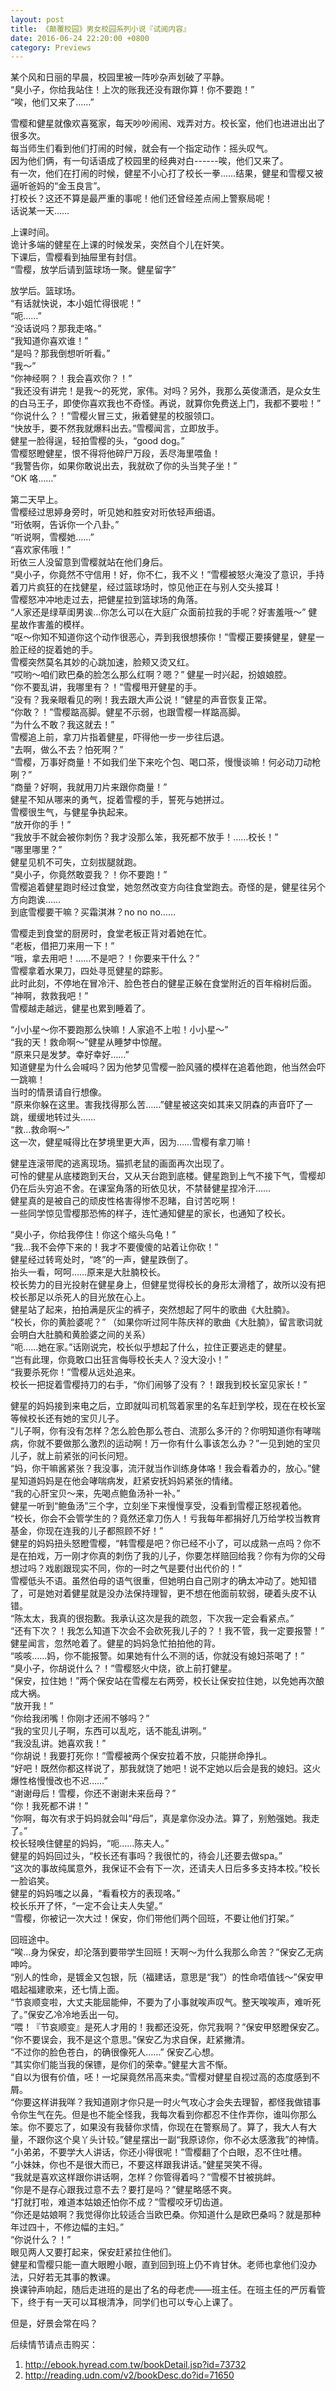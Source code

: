 ```yaml
---
layout: post
title: 《颠覆校园》男女校园系列小说『试阅内容』
date: 2016-06-24 22:20:00 +0800
category: Previews
---
```

某个风和日丽的早晨，校园里被一阵吵杂声划破了平静。  
“臭小子，你给我站住！上次的账我还没有跟你算！你不要跑！”  
“唉，他们又来了……”

雪樱和健星就像欢喜冤家，每天吵吵闹闹、戏弄对方。校长室，他们也进进出出了很多次。  
每当师生们看到他们打闹的时候，就会有一个指定动作：摇头叹气。  
因为他们俩，有一句话语成了校园里的经典对白------唉，他们又来了。  
有一次，他们在打闹的时候，健星不小心打了校长一拳……结果，健星和雪樱又被逼听爸妈的“金玉良言”。  
打校长？这还不算是最严重的事呢！他们还曾经差点闹上警察局呢！  
话说某一天……

上课时间。  
诡计多端的健星在上课的时候发呆，突然自个儿在奸笑。  
下课后，雪樱看到抽屉里有封信。  
“雪樱，放学后请到篮球场一聚。健星留字”

放学后。篮球场。  
“有话就快说，本小姐忙得很呢！”  
“呃……”  
“没话说吗？那我走咯。”  
“我知道你喜欢谁！”  
“是吗？那我倒想听听看。”  
“我～”  
“你神经啊？！我会喜欢你？！”  
“我还没有讲完！是我～的死党，家伟。对吗？另外，我那么英俊潇洒，是众女生的白马王子，即使你喜欢我也不奇怪。再说，就算你免费送上门，我都不要啦！”  
“你说什么？！”雪樱火冒三丈，揪着健星的校服领口。  
“快放手，要不然我就爆料出去。”雪樱闻言，立即放手。  
健星一脸得逞，轻拍雪樱的头，“good dog。”  
雪樱怒瞪健星，恨不得将他碎尸万段，丢尽海里喂鱼！  
“我警告你，如果你敢说出去，我就砍了你的头当凳子坐！”  
“OK 咯……”

第二天早上。  
雪樱经过思婷身旁时，听见她和胜安对珩依轻声细语。  
“珩依啊，告诉你一个八卦。”  
“听说啊，雪樱她……”  
“喜欢家伟哦！”  
珩依三人没留意到雪樱就站在他们身后。  
“臭小子，你竟然不守信用！好，你不仁，我不义！”雪樱被怒火淹没了意识，手持着刀片疯狂的在找健星，经过篮球场时，惊见他正在与别人交头接耳！  
雪樱怒冲冲地走过去，把健星拉到篮球场的角落。  
“人家还是绿草闺男诶…你怎么可以在大庭广众面前拉我的手呢？好害羞哦～” 健星故作害羞的模样。  
“呕～你知不知道你这个动作很恶心，弄到我很想揍你！”雪樱正要揍健星，健星一脸正经的捉着她的手。  
雪樱突然莫名其妙的心跳加速，脸颊又烫又红。  
“哎哟～咱们欧巴桑的脸怎么那么红啊？嗯？” 健星一时兴起，扮娘娘腔。  
“你不要乱讲，我哪里有？！”雪樱甩开健星的手。  
“没有？我亲眼看见的咧！我去跟大声公说！”健星的声音恢复正常。  
“你敢？！”雪樱踮高脚。健星不示弱，也跟雪樱一样踮高脚。  
“为什么不敢？我这就去！”  
雪樱追上前，拿刀片指着健星，吓得他一步一步往后退。  
“去啊，做么不去？怕死啊？”  
“雪樱，万事好商量！不如我们坐下来吃个包、喝口茶，慢慢谈嘛！何必动刀动枪咧？”  
“商量？好啊，我就用刀片来跟你商量！”  
健星不知从哪来的勇气，捉着雪樱的手，誓死与她拼过。  
雪樱很生气，与健星争执起来。  
“放开你的手！”  
“我放手不就会被你刺伤？我才没那么笨，我死都不放手！……校长！”  
“哪里哪里？”  
健星见机不可失，立刻拔腿就跑。  
“臭小子，你竟然敢耍我？！你不要跑！”  
雪樱追着健星跑时经过食堂，她忽然改变方向往食堂跑去。奇怪的是，健星往另个方向跑诶……  
到底雪樱要干嘛？买霜淇淋？no no no……

雪樱走到食堂的厨房时，食堂老板正背对着她在忙。  
“老板，借把刀来用一下！”  
“哦，拿去用吧！……不是吧？！你要来干什么？”  
雪樱拿着水果刀，四处寻觅健星的踪影。  
此时此刻，不停地在冒冷汗、脸色苍白的健星正躲在食堂附近的百年榕树后面。  
“神啊，救救我吧！”  
雪樱越走越远，健星也累到睡着了。

“小小星～你不要跑那么快嘛！人家追不上啦！小小星～”  
“我的天！救命啊～”健星从睡梦中惊醒。  
“原来只是发梦。幸好幸好……”  
知道健星为什么会喊吗？因为他梦见雪樱一脸风骚的模样在追着他跑，他当然会吓一跳嘛！  
当时的情景请自行想像。  
“原来你躲在这里。害我找得那么苦……”健星被这突如其来又阴森的声音吓了一跳，缓缓地转过头……  
“救…救命啊～”  
这一次，健星喊得比在梦境里更大声，因为……雪樱有拿刀嘛！

健星连滚带爬的逃离现场。猫抓老鼠的画面再次出现了。  
可怜的健星从底楼跑到天台，又从天台跑到底楼。健星跑到上气不接下气，雪樱却仍在后头穷追不舍。在课室角落的珩依见状，不禁替健星捏冷汗……  
健星真的是被自己的顽皮性格害得惨不忍睹，自讨苦吃啊！  
一些同学惊见雪樱那恐怖的样子，连忙通知健星的家长，也通知了校长。

“臭小子，你给我停住！你这个缩头乌龟！”  
“我…我不会停下来的！我才不要傻傻的站着让你砍！”  
健星经过转弯处时，“咚”的一声，健星跌倒了。  
抬头一看，呵呵……原来是大肚腩校长。  
校长势力的目光投射在健星身上，但健星觉得校长的身形太滑稽了，故所以没有把校长那足以杀死人的目光放在心上。  
健星站了起来，拍拍满是灰尘的裤子，突然想起了阿牛的歌曲《大肚腩》。  
“校长，你的黄脸婆呢？” （如果你听过阿牛陈庆祥的歌曲《大肚腩》，留言歌词就会明白大肚腩和黄脸婆之间的关系）  
“呃……她在家。”话刚说完，校长似乎想起了什么，拉住正要逃走的健星。  
“岂有此理，你竟敢口出狂言侮辱校长夫人？没大没小！”  
“我要杀死你！”雪樱从远处追来。  
校长一把捉着雪樱持刀的右手，“你们闹够了没有？！跟我到校长室见家长！”

健星的妈妈接到来电之后，立即就叫司机驾着家里的名车赶到学校，现在在校长室等候校长还有她的宝贝儿子。  
“儿子啊，你有没有怎样？怎么脸色那么苍白、流那么多汗的？你明知道你有哮喘病，你就不要做那么激烈的运动啊！万一你有什么事该怎么办？”一见到她的宝贝儿子，就上前紧张的问长问短。  
“妈，你干嘛酱紧张？我没事，流汗就当作训练身体咯！我会看着办的，放心。”健星知道妈妈是在他会哮喘病发，赶紧安抚妈妈紧张的情绪。  
“我的心肝宝贝～来，先喝点鲍鱼汤补一补。”  
健星一听到“鲍鱼汤”三个字，立刻坐下来慢慢享受，没看到雪樱正怒视着他。  
“校长，你会不会管学生的？竟然还拿刀伤人！亏我每年都捐好几万给学校当教育基金，你现在连我的儿子都照顾不好！”  
健星的妈妈扭头怒瞪雪樱，“韩雪樱是吧？你已经不小了，可以成熟一点吗？你不是在拍戏，万一刚才你真的刺伤了我的儿子，你要怎样赔回给我？你有为你的父母想过吗？戏剧跟现实不同，你的一时之气是要付出代价的！”  
雪樱低头不语。虽然伯母的语气很重，但她明白自己刚才的确太冲动了。她知错了，可是她对着健星就是没办法保持理智，更不想在他面前软弱，硬着头皮不认错。  
“陈太太，我真的很抱歉。我承认这次是我的疏忽，下次我一定会看紧点。”  
“还有下次？！我怎么知道下次会不会砍死我儿子的？！我不管，我一定要报警！”  
健星闻言，忽然呛着了。健星的妈妈急忙拍拍他的背。  
“咳咳……妈，你不能报警。如果她有什么不测的话，你就没有媳妇茶喝了！”  
“臭小子，你胡说什么？！”雪樱怒火中烧，欲上前打健星。  
“保安，拉住她！”两个保安站在雪樱左右两旁，校长让保安拉住她，以免她再次酿成大祸。  
“放开我！”  
“你给我闭嘴！你刚才还闹不够吗？”  
“我的宝贝儿子啊，东西可以乱吃，话不能乱讲咧。”  
“我没乱讲。她喜欢我！”  
“你胡说！我要打死你！”雪樱被两个保安拉着不放，只能拼命挣扎。  
“好吧！既然你都这样说了，那我就饶了她吧！说不定她以后会是我的媳妇。这火爆性格慢慢改也不迟……”  
“谢谢母后！雪樱，你还不谢谢未来岳母？”  
“你！我死都不讲！”  
“你啊，每次有求于妈妈就会叫“母后”，真是拿你没办法。算了，别勉强她。我走了。”  
校长轻唤住健星的妈妈，“呃……陈夫人。”  
健星的妈妈回过头，“校长还有事吗？我很忙的，待会儿还要去做spa。”  
“这次的事故纯属意外，我保证不会有下一次，还请夫人日后多多支持本校。”校长一脸谄笑。  
健星的妈妈嗤之以鼻，“看看校方的表现咯。”  
校长乐开了怀，“一定不会让夫人失望。”  
“雪樱，你被记一次大过！保安，你们带他们两个回班，不要让他们打架。”

回班途中。  
“唉…身为保安，却沦落到要带学生回班！天啊～为什么我那么命苦？”保安乙无病呻吟。  
“别人的性命，是镀金又包银，阮（福建话，意思是“我”）的性命唔值钱～”保安甲唱起福建歌来，还七情上面。  
“节哀顺变啦，大丈夫能屈能伸，不要为了小事就唉声叹气。整天唉唉声，难听死了。”保安乙冷冷地丢出一句。  
“喂！『节哀顺变』是死人才用的！我都还没死，你咒我啊？”保安甲怒瞪保安乙。  
“你不要误会，我不是这个意思。”保安乙为求自保，赶紧撇清。  
“不过你的脸色苍白，的确很像死人……” 保安乙心想。  
“其实你们能当我的保镖，是你们的荣幸。”健星大言不惭。  
“自以为很有价值，呸！一坨屎竟然吊高来卖。”雪樱对健星自视过高的态度感到不屑。  
“你要这样讲我咩？我知道刚才你只是一时火气攻心才会失去理智，都怪我做错事令你生气在先。但是也不能全怪我，我每次看到你都忍不住作弄你，谁叫你那么笨。你不要忘了，如果没有我替你求情，你现在在警察局了。算了，我大人有大量，不跟你这个臭丫头计较。”健星摆出一副“我原谅你，你不必太感激我”的神情。  
“小弟弟，不要学大人讲话，你还小得很呢！”雪樱翻了个白眼，忍不住吐槽。  
“小妹妹，你也不是很大而已，不要这样跟我讲话。”健星哭笑不得。  
“我就是喜欢这样跟你讲话啊，怎样？你管得着吗？”雪樱不甘被挑衅。  
“你是不是存心跟我过意不去？要打是吗？”健星略感不爽。  
“打就打啦，难道本姑娘还怕你不成？”雪樱咬牙切齿道。  
“你还是姑娘啊？我觉得你比较适合当欧巴桑。你知道什么是欧巴桑吗？就是那种年过四十，不修边幅的主妇。”  
“你说什么？！”  
眼见两人又要打起来，保安赶紧拉住他们。  
健星和雪樱只能一直大眼瞪小眼，直到回到班上仍不肯甘休。老师也拿他们没办法，只好若无其事的教课。  
换课钟声响起，随后走进班的是出了名的母老虎——班主任。在班主任的严厉看管下，终于有一天可以耳根清净，同学们也可以专心上课了。

但是，好景会常在吗？

后续情节请点击购买：

1. <http://ebook.hyread.com.tw/bookDetail.jsp?id=73732>
2. <http://reading.udn.com/v2/bookDesc.do?id=71650>